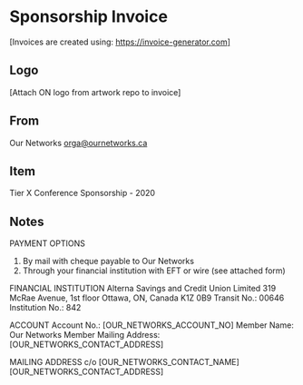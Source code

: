 # Sponsorship Invoice

[Invoices are created using: https://invoice-generator.com]

## Logo

[Attach ON logo from artwork repo to invoice]

## From

Our Networks
orga@ournetworks.ca

## Item

Tier X Conference Sponsorship - 2020

## Notes

PAYMENT OPTIONS
1. By mail with cheque payable to Our Networks
2. Through your financial institution with EFT or wire (see attached form)

FINANCIAL INSTITUTION
Alterna Savings and Credit Union Limited
319 McRae Avenue, 1st floor
Ottawa, ON, Canada  K1Z 0B9
Transit No.: 00646
Institution No.: 842

ACCOUNT
Account No.: [OUR_NETWORKS_ACCOUNT_NO]
Member Name: Our Networks
Member Mailing Address: [OUR_NETWORKS_CONTACT_ADDRESS]

MAILING ADDRESS
c/o [OUR_NETWORKS_CONTACT_NAME]
[OUR_NETWORKS_CONTACT_ADDRESS]
